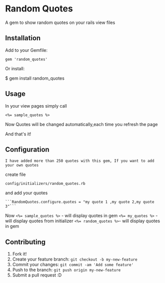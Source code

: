 # Random Quotes

   A gem to show random quotes on your rails view files

## Installation

Add to your Gemfile:

```gem 'random_quotes'```

Or install:

$ gem install random_quotes

## Usage

In your view pages simply call

 ```<%= sample_quotes %>```

 Now Quotes will be changed automatically,each time you refresh the page

And that's it!

## Configuration

    I have added more than 250 quotes with this gem, If you want to add your own quotes 

create file
 
 ```config/initializers/random_quotes.rb```

and add your quotes

    ```RandomQuotes.configure.quotes = "my quote 1 ,my quote 2,my quote 3"```

Now 
    ```<%= sample_quotes %>``` - will display quotes in gem
    ```<%= my_quotes %>``` - will display quotes from initializer
    ```<%= random_quotes %>```- will display quotes in gem

## Contributing

1. Fork it!
2. Create your feature branch: `git checkout -b my-new-feature`
3. Commit your changes: `git commit -am 'Add some feature'`
4. Push to the branch: `git push origin my-new-feature`
5. Submit a pull request :D

